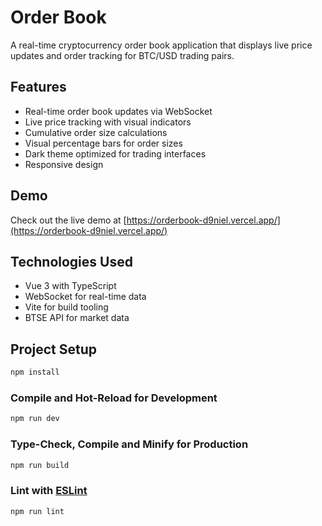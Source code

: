 # Order Book

A real-time cryptocurrency order book application that displays live price updates and order tracking for BTC/USD trading pairs.

## Features

- Real-time order book updates via WebSocket
- Live price tracking with visual indicators
- Cumulative order size calculations
- Visual percentage bars for order sizes
- Dark theme optimized for trading interfaces
- Responsive design

## Demo

Check out the live demo at [https://orderbook-d9niel.vercel.app/](https://orderbook-d9niel.vercel.app/)

## Technologies Used

- Vue 3 with TypeScript
- WebSocket for real-time data
- Vite for build tooling
- BTSE API for market data

## Project Setup

```sh
npm install
```

### Compile and Hot-Reload for Development

```sh
npm run dev
```

### Type-Check, Compile and Minify for Production

```sh
npm run build
```

### Lint with [ESLint](https://eslint.org/)

```sh
npm run lint
```
